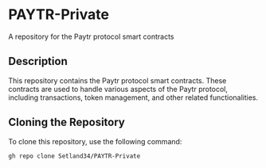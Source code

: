 # PAYTR-Private
A repository for the Paytr protocol smart contracts

## Description
This repository contains the Paytr protocol smart contracts. These contracts are used to handle various aspects of the Paytr protocol, including transactions, token management, and other related functionalities.

## Cloning the Repository
To clone this repository, use the following command:
```
gh repo clone Setland34/PAYTR-Private
```
